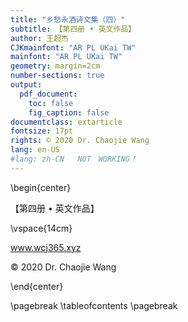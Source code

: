```yaml
---
title: "乡愁永酒诗文集（四）"
subtitle: 【第四册 • 英文作品】
author: 王超杰
CJKmainfont: "AR PL UKai TW" 
mainfont: "AR PL UKai TW" 
geometry: margin=2cm
number-sections: true 
output: 
  pdf_document:
    toc: false
    fig_caption: false
documentclass: extarticle
fontsize: 17pt
rights: © 2020 Dr. Chaojie Wang
lang: en-US
#lang: zh-CN   NOT　WORKING！
---
```



\begin{center}


【第四册 • 英文作品】

\vspace{14cm}

www.wcj365.xyz

© 2020 Dr. Chaojie Wang

\end{center}



\pagebreak
\tableofcontents
\pagebreak